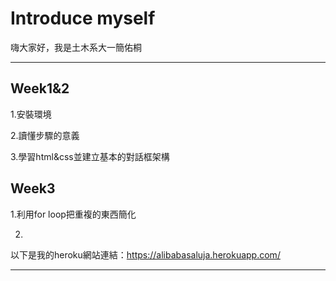# Introduce myself

嗨大家好，我是土木系大一簡佑桐

---
## Week1&2
1.安裝環境 

2.讀懂步驟的意義

3.學習html&css並建立基本的對話框架構

## Week3
1.利用for loop把重複的東西簡化

2.


以下是我的heroku網站連結：https://alibabasaluja.herokuapp.com/

---
